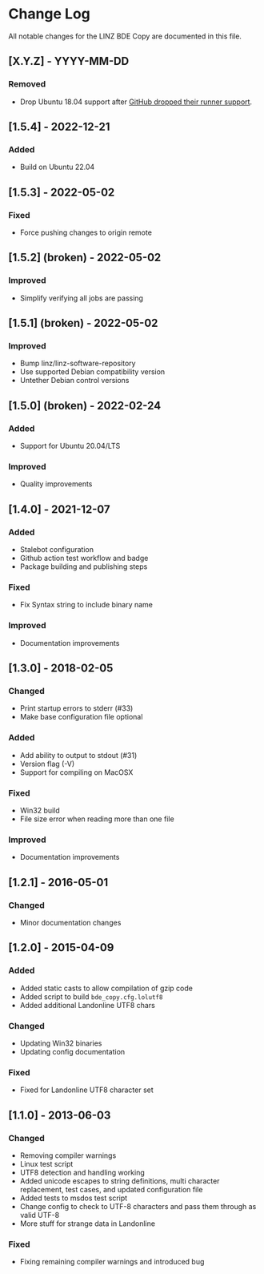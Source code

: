 # Change Log

All notable changes for the LINZ BDE Copy are documented in this file.

## [X.Y.Z] - YYYY-MM-DD

### Removed

- Drop Ubuntu 18.04 support after
  [GitHub dropped their runner support](https://github.com/actions/runner-images/issues/6002).

## [1.5.4] - 2022-12-21

### Added

- Build on Ubuntu 22.04

## [1.5.3] - 2022-05-02

### Fixed

- Force pushing changes to origin remote

## [1.5.2] (broken) - 2022-05-02

### Improved

- Simplify verifying all jobs are passing

## [1.5.1] (broken) - 2022-05-02

### Improved

- Bump linz/linz-software-repository
- Use supported Debian compatibility version
- Untether Debian control versions

## [1.5.0] (broken) - 2022-02-24

### Added

- Support for Ubuntu 20.04/LTS

### Improved

- Quality improvements

## [1.4.0] - 2021-12-07

### Added

- Stalebot configuration
- Github action test workflow and badge
- Package building and publishing steps

### Fixed

- Fix Syntax string to include binary name

### Improved

- Documentation improvements

## [1.3.0] - 2018-02-05

### Changed

- Print startup errors to stderr (#33)
- Make base configuration file optional

### Added

- Add ability to output to stdout (#31)
- Version flag (-V)
- Support for compiling on MacOSX

### Fixed

- Win32 build
- File size error when reading more than one file

### Improved

- Documentation improvements

## [1.2.1] - 2016-05-01

### Changed

- Minor documentation changes

## [1.2.0] - 2015-04-09

### Added

- Added static casts to allow compilation of gzip code
- Added script to build `bde_copy.cfg.lolutf8`
- Added additional Landonline UTF8 chars

### Changed

- Updating Win32 binaries
- Updating config documentation

### Fixed

- Fixed for Landonline UTF8 character set

## [1.1.0] - 2013-06-03

### Changed

- Removing compiler warnings
- Linux test script
- UTF8 detection and handling working
- Added unicode escapes to string definitions, multi character replacement, test cases, and updated
  configuration file
- Added tests to msdos test script
- Change config to check to UTF-8 characters and pass them through as valid UTF-8
- More stuff for strange data in Landonline

### Fixed

- Fixing remaining compiler warnings and introduced bug
